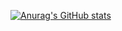 [![Anurag's GitHub stats](https://github-readme-stats.vercel.app/api?username=moonzlo)](https://github.com/anuraghazra/github-readme-stats)
